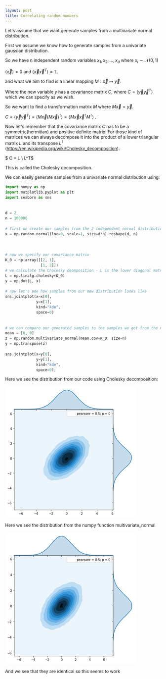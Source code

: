```yaml
---
layout: post
title: Correlating random numbers
---
```


Let's assume that we want generate samples from a multivariate normal distribution. 

First we assume we know how to generate samples from a univariate gaussian distribution.

So we have n independent random variables $x_1, x_2,..., x_d$ where $x_i \sim \mathcal{N(0,1)}$

$\langle \vec{x} \rangle =0$ and $\langle \vec{x} \vec{x}^T \rangle = \mathbb{1}$.

and what we aim to find is a linear mapping $M: \vec{x} \mapsto \vec{y}$. 

Where the new variable $y$ has a covariance matrix $C$, where $C=\langle \vec{y}  \vec{y}^T\rangle$ which we can specify as we wish.
 
So we want to find a transformation matrix $M$ where $M \vec{x} = \vec{y}$.

$C = \langle \vec{y}  \vec{y}^T\rangle = \langle M \vec{x}  (M \vec{x})^\intercal\rangle = \langle M \vec{x}   \vec{x}^\intercal M^\intercal \rangle$ .

Now let's remember that the covariance matrix $C$ has to be a symmetric(hermitian) and positive definite matrix. For those kind of matrices we can always decompose it into the product of a lower triangular matrix $L$ and its transpose $L^\intercal$ (https://en.wikipedia.org/wiki/Cholesky_decomposition).

$ C = L \ L^T$

This is called the Cholesky decomposition.





We can easily generate samples from a univariate normal distribution using:

```python
import numpy as np 
import matplotlib.pyplot as plt
import seaborn as sns


d = 2
n = 100000 

# first we create our samples from the 2 independent normal distributions
x = np.random.normal(loc=0, scale=1, size=d*n).reshape(d, n)



# now we specify our covariance matrix
K_0 = np.array([[2, 1],
                [1, 2]])
# we calculate the Cholesky deomposition - L is the lower diagonal matrix
L = np.linalg.cholesky(K_0) 
y = np.dot(L, x)

# now let's see how samples from our new distribution looks like
sns.jointplot(x=x[0],
              y=x[1], 
              kind="kde", 
              space=0)


# we can compare our generated samples to the samples we get from the numpy function multivariate_normal
mean = [0, 0]
z = np.random.multivariate_normal(mean,cov=K_0, size=n)
y = np.transpose(z)

sns.jointplot(x=y[0],
              y=y[1], 
              kind="kde", 
              space=0);

```

Here we see the distribution from our code using Cholesky decomposition:

![distribution from our code using Cholesky decomposition](/images/sns_1.png)

Here we see the distribution from the numpy function multivariate_normal

![distribution from the numpy function multivariate_normal](/images/sns_2.png)

And we see that they are identical so this seems to work

##